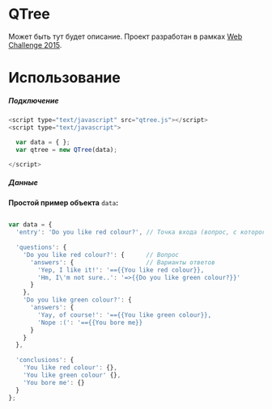 # QTree

Может быть тут будет описание. Проект разработан в рамках [Web Challenge 2015](http://uawebchallenge.com/).


# Использование

##### Подключение

```javascript
<script type="text/javascript" src="qtree.js"></script>
<script type="text/javascript">

  var data = { };
  var qtree = new QTree(data);

</script>
```


##### Данные

**Простой пример объекта** ```data```**:**
```javascript

var data = {
  'entry': 'Do you like red colour?', // Точка входа (вопрос, с которого мы должны начать)
  
  'questions': {
    'Do you like red colour?': {      // Вопрос
      'answers': {                    // Варианты ответов
        'Yep, I like it!': '=={{You like red colour}},
        'Hm, I\'m not sure..': '=>{{Do you like green colour?}}'
      }
    },
    'Do you like green colour?': {
      'answers': { 
        'Yay, of course!': '=={{You like green colour}},
        'Nope :(': '=={{You bore me}}
      }
    }
  },
  
  'conclusions': {
    'You like red colour': {},
    'You like green colour' {},
    'You bore me': {}
  }
};

```
